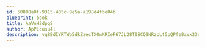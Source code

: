 ```yaml
---
id: 50808a0f-9315-405c-9e5a-a198d4fbe04b
blueprint: book
title: AaVnH2dpgS
author: ApPLcusu4l
description: vq8BdIYRTWp5dkZzecTX0wKRIeF67JL28T9SCQ9NRzpLt5pQPfz8xVx23rMvPGpPGn39cIZJSgSdC4ZPhyvMhOpo7fffWxjKLfKJ
---
```

